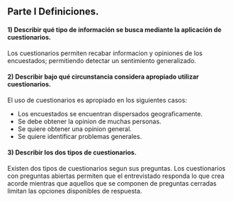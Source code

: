 ## Parte I Definiciones.
#### 1) Describir qué tipo de información se busca mediante la aplicación de cuestionarios.
Los cuestionarios permiten recabar informacion y opiniones de los encuestados; permitiendo detectar un sentimiento generalizado.

#### 2) Describir bajo qué circunstancia considera apropiado utilizar cuestionarios.
El uso de cuestionarios es apropiado en los siguientes casos:
- Los encuestados se encuentran dispersados geograficamente.
- Se debe obtener la opinion de muchas personas.
- Se quiere obtener una opinion general.
- Se quiere identificar problemas generales.

#### 3) Describir los dos tipos de cuestionarios.
Existen dos tipos de cuestionarios segun sus preguntas.
Los cuestionarios con preguntas abiertas permiten que el entrevistado responda lo que crea acorde mientras que aquellos que se componen de preguntas cerradas limitan las opciones disponibles de respuesta.

